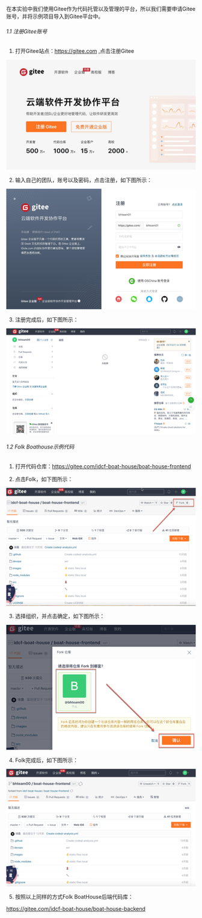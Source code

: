 在本实验中我们使用Gitee作为代码托管以及管理的平台，所以我们需要申请Gitee账号，并将示例项目导入到Gitee平台中。


###### 1.1 注册Gitee账号


1. 打开Gitee站点：https://gitee.com ,点击注册Gitee

![image.png](images/gitee01.jpg)

2. 输入自己的团队，账号以及密码，点击注册，如下图所示：

![image.png](images/gitee02.jpg)

3. 注册完成后，如下图所示：

![image.png](images/gitee03.png)




###### 1.2 Folk Boathouse示例代码

1. 打开代码仓库：https://gitee.com/idcf-boat-house/boat-house-frontend

2. 点击Folk，如下图所示：

![image.png](images/gitee16.png)

3. 选择组织，并点击确定，如下图所示：

![image.png](images/gitee17.png)

4. Folk完成后，如下图所示：

![image.png](images/gitee18.png)

5. 按照以上同样的方式Folk BoatHouse后端代码库：

https://gitee.com/idcf-boat-house/boat-house-backend

